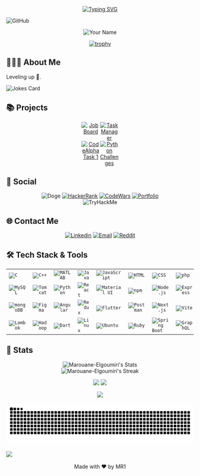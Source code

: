 <!-- Header -->
<div align="center">

[![Typing SVG](https://readme-typing-svg.demolab.com?font=Fira+Code&size=22&pause=1000&color=A425C8&background=0D1A3373&center=true&random=false&width=435&lines=Welcome+to+my+labyrinth+%F0%9F%98%8A;Thank+you+for+your+visit+%F0%9F%A4%9D)](https://git.io/typing-svg)

</div>


![GitHub](https://img.shields.io/github/followers/Marouane-Elgoumiri.svg?style=social&label=Follow&maxAge=2592000])
<p align="center">
  <img src="https://res.cloudinary.com/dtp0lqhke/image/upload/v1711840066/1704226025220_lfs7uf.jpg" alt="Your Name">
</p>
<div align="center">

[![trophy](https://github-profile-trophy.vercel.app/?username=Marouane-Elgoumiri&theme=discord)](https://github.com/Marouane-Elgoumiri/github-profile-trophy)
 
</div>

<!-- About Me -->
## 🧑🏻‍💻 About Me
Leveling up 🚀.

<!-- Markdown -->

![Jokes Card](https://readme-jokes.vercel.app/api)

<!-- Projects -->
## 📚 Projects

<div align="center">
  <div style="display: flex; justify-content: center;">
    <a href="https://github.com/Marouane-Elgoumiri/job_board">
      <img src="https://github-readme-stats.vercel.app/api/pin/?username=Marouane-Elgoumiri&repo=job_board&theme=tokyonight" alt="Job Board" style="max-width: 50px;">
    </a>
    <a href="https://github.com/Marouane-Elgoumiri/task_manager">
      <img src="https://github-readme-stats.vercel.app/api/pin/?username=Marouane-Elgoumiri&repo=task_manager&theme=tokyonight" alt="Task Manager" style="max-width: 50px;">
    </a>
  </div>
  <div style="display: flex; justify-content: center;">
    <a href="https://github.com/Marouane-Elgoumiri/CodeAlpha_task1">
      <img src="https://github-readme-stats.vercel.app/api/pin/?username=Marouane-Elgoumiri&repo=CodeAlpha_task1&theme=tokyonight" alt="CodeAlpha Task 1" style="max-width: 50px;">
    </a>
    <a href="https://github.com/Marouane-Elgoumiri/Python_Challenges">
      <img src="https://github-readme-stats.vercel.app/api/pin/?username=Marouane-Elgoumiri&repo=Python_Challenges&theme=tokyonight" alt="Python Challenges" style="max-width: 50px;">
    </a>
  </div>
</div>




<!-- Contact Me -->
## 🛜 Social
<div align="center">
	
![Doge](https://git.io/Doge)
[![HackerRank](https://img.shields.io/badge/-Hackerrank-2EC866?style=for-the-badge&logo=HackerRank&logoColor=white)](https://www.hackerrank.com/profile/marouane_elgoum1)
[![CodeWars](https://img.shields.io/badge/Codewars-B1361E?style=for-the-badge&logo=Codewars&logoColor=white)](https://www.codewars.com/users/_MR1_)
[![Portfolio](https://img.shields.io/badge/website-000000?style=for-the-badge&logo=About.me&logoColor=white)](https://marouane-elgoumiri.github.io/portfolio/)<br/>
<img src="https://tryhackme-badges.s3.amazonaws.com/marouane.elgoumi.png" alt="TryHackMe">


</div>

## 🌐 Contact Me 

<div align="center">
	
[![Linkedin](https://img.shields.io/badge/LinkedIn-0077B5?style=for-the-badge&logo=linkedin&logoColor=white)](https://www.linkedin.com/in/marwan-elgoumiri-2a0469207/)
[![Email](https://img.shields.io/badge/Gmail-D14836?style=for-the-badge&logo=gmail&logoColor=white)](mailto:Mar.Elgoumiri@hotmail.com)
[![Reddit](https://img.shields.io/badge/Reddit-%23FF4500.svg?style=for-the-badge&logo=Reddit&logoColor=white)](https://www.reddit.com/user/VonWaffe/)

</div>

## 🛠️ Tech Stack & Tools
<div align="center">
	<table>
		<tr>
			<td><code><img width="70" src="https://user-images.githubusercontent.com/25181517/192106070-46255bcf-65e6-4c6b-a296-bf8d0d8fb2a7.png" alt="C" title="C"/></code></td>
			<td><code><img width="70" src="https://user-images.githubusercontent.com/25181517/192106073-90fffafe-3562-4ff9-a37e-c77a2da0ff58.png" alt="C++" title="C++"/></code></td>
			<td><code><img width="70" src="https://user-images.githubusercontent.com/25181517/192106593-610ee31c-995e-4f24-b8e1-0f18eead6fae.png" alt="MATLAB" title="MATLAB"/></code></td>
			<td><code><img width="70" src="https://user-images.githubusercontent.com/25181517/117201156-9a724800-adec-11eb-9a9d-3cd0f67da4bc.png" alt="Java" title="Java"/></code></td>
			<td><code><img width="70" src="https://user-images.githubusercontent.com/25181517/117447155-6a868a00-af3d-11eb-9cfe-245df15c9f3f.png" alt="JavaScript" title="JavaScript"/></code></td>
			<td><code><img width="70" src="https://user-images.githubusercontent.com/25181517/192158954-f88b5814-d510-4564-b285-dff7d6400dad.png" alt="HTML" title="HTML"/></code></td>
			<td><code><img width="70" src="https://user-images.githubusercontent.com/25181517/183898674-75a4a1b1-f960-4ea9-abcb-637170a00a75.png" alt="CSS" title="CSS"/></code></td>
			<td><code><img width="70" src="https://user-images.githubusercontent.com/25181517/183570228-6a040b9f-3ddf-47a2-a201-743121dac664.png" alt="php" title="php"/></code></td>
		</tr>
		<tr>
			<td><code><img width="70" src="https://user-images.githubusercontent.com/25181517/183896128-ec99105a-ec1a-4d85-b08b-1aa1620b2046.png" alt="MySQL" title="MySQL"/></code></td>
			<td><code><img width="70" src="https://user-images.githubusercontent.com/25181517/183894676-137319b5-1364-4b6a-ba4f-e9fc94ddc4aa.png" alt="Tomcat" title="Tomcat"/></code></td>
			<td><code><img width="70" src="https://user-images.githubusercontent.com/25181517/183423507-c056a6f9-1ba8-4312-a350-19bcbc5a8697.png" alt="Python" title="Python"/></code></td>
			<td><code><img width="70" src="https://user-images.githubusercontent.com/25181517/183897015-94a058a6-b86e-4e42-a37f-bf92061753e5.png" alt="React" title="React"/></code></td>
			<td><code><img width="70" src="https://user-images.githubusercontent.com/25181517/189716630-fe6c084c-6c66-43af-aa49-64c8aea4a5c2.png" alt="Material UI" title="Material UI"/></code></td>
			<td><code><img width="70" src="https://user-images.githubusercontent.com/25181517/121401671-49102800-c959-11eb-9f6f-74d49a5e1774.png" alt="npm" title="npm"/></code></td>
			<td><code><img width="70" src="https://user-images.githubusercontent.com/25181517/183568594-85e280a7-0d7e-4d1a-9028-c8c2209e073c.png" alt="Node.js" title="Node.js"/></code></td>
			<td><code><img width="70" src="https://user-images.githubusercontent.com/25181517/183859966-a3462d8d-1bc7-4880-b353-e2cbed900ed6.png" alt="Express" title="Express"/></code></td>
		</tr>
		<tr>
			<td><code><img width="70" src="https://user-images.githubusercontent.com/25181517/182884177-d48a8579-2cd0-447a-b9a6-ffc7cb02560e.png" alt="mongoDB" title="mongoDB"/></code></td>
			<td><code><img width="70" src="https://user-images.githubusercontent.com/25181517/189715289-df3ee512-6eca-463f-a0f4-c10d94a06b2f.png" alt="Figma" title="Figma"/></code></td>
			<td><code><img width="70" src="https://user-images.githubusercontent.com/25181517/183890595-779a7e64-3f43-4634-bad2-eceef4e80268.png" alt="Angular" title="Angular"/></code></td>
			<td><code><img width="70" src="https://user-images.githubusercontent.com/25181517/187896150-cc1dcb12-d490-445c-8e4d-1275cd2388d6.png" alt="Redux" title="Redux"/></code></td>
			<td><code><img width="70" src="https://user-images.githubusercontent.com/25181517/186150365-da1eccce-6201-487c-8649-45e9e99435fd.png" alt="Flutter" title="Flutter"/></code></td>
			<td><code><img width="70" src="https://user-images.githubusercontent.com/25181517/192109061-e138ca71-337c-4019-8d42-4792fdaa7128.png" alt="Postman" title="Postman"/></code></td>
			<td><code><img width="70" src="https://github.com/marwin1991/profile-technology-icons/assets/136815194/5f8c622c-c217-4649-b0a9-7e0ee24bd704" alt="Next.js" title="Next.js"/></code></td>
			<td><code><img width="70" src="https://github-production-user-asset-6210df.s3.amazonaws.com/62091613/261395532-b40892ef-efb8-4b0e-a6b5-d1cfc2f3fc35.png" alt="Vite" title="Vite"/></code></td>
		</tr>
		<tr>
			<td><code><img width="70" src="https://user-images.githubusercontent.com/25181517/190229463-87fa862f-ccf0-48da-8023-940d287df610.png" alt="Lombok" title="Lombok"/></code></td>
			<td><code><img width="70" src="https://github.com/marwin1991/profile-technology-icons/assets/136815194/c7f2fa08-bb92-4898-a73e-b206be6bd573" alt="Hadoop" title="Hadoop"/></code></td>
			<td><code><img width="70" src="https://user-images.githubusercontent.com/25181517/186150304-1568ffdf-4c62-4bdc-9cf1-8d8efcea7c5b.png" alt="Dart" title="Dart"/></code></td>
			<td><code><img width="70" src="https://github.com/marwin1991/profile-technology-icons/assets/76662862/2481dc48-be6b-4ebb-9e8c-3b957efe69fa" alt="Linux" title="Linux"/></code></td>
			<td><code><img width="70" src="https://user-images.githubusercontent.com/25181517/186884153-99edc188-e4aa-4c84-91b0-e2df260ebc33.png" alt="Ubuntu" title="Ubuntu"/></code></td>
			<td><code><img width="70" src="https://user-images.githubusercontent.com/25181517/192603745-7d34df9e-7756-4756-a539-6a61badf7a80.png" alt="Ruby" title="Ruby"/></code></td>
			<td><code><img width="70" src="https://user-images.githubusercontent.com/25181517/183891303-41f257f8-6b3d-487c-aa56-c497b880d0fb.png" alt="Spring Boot" title="Spring Boot"/></code></td>
			<td><code><img width="70" src="https://user-images.githubusercontent.com/25181517/192107856-aa92c8b1-b615-47c3-9141-ed0d29a90239.png" alt="GraphQL" title="GraphQL"/></code></td>
		</tr>
	</table>
</div>

## 🌠 Stats
<div align="center">
<img src="https://github-readme-stats.vercel.app/api?username=Marouane-Elgoumiri&theme=tokyonight&show_icons=true&hide_border=false&count_private=true" alt="Marouane-Elgoumiri's Stats">
<br/>
    
<img src="https://github-readme-streak-stats.herokuapp.com/?user=Marouane-Elgoumiri&theme=tokyonight&hide_border=false" alt="Marouane-Elgoumiri's Streak">
<br/>
    
![](http://github-profile-summary-cards.vercel.app/api/cards/repos-per-language?username=Marouane-Elgoumiri&theme=tokyonight)
![](http://github-profile-summary-cards.vercel.app/api/cards/most-commit-language?username=Marouane-Elgoumiri&theme=tokyonight)
<br/>

![](http://github-profile-summary-cards.vercel.app/api/cards/profile-details?username=Marouane-Elgoumiri&theme=tokyonight)

</div>

![Snake animation](https://raw.githubusercontent.com/Marouane-Elgoumiri/Marouane-Elgoumiri/output/github-contribution-grid-snake-dark.svg)

<a href="https://visitcount.itsvg.in">
  <img src="https://visitcount.itsvg.in/api?id=Marouane-Elgoumiri&label=Profile%20Views&color=11&icon=5&pretty=true" />
</a>

<!-- Footer -->
<footer>
  <p align="center">Made with ❤️ by MR1</p>
</footer>
